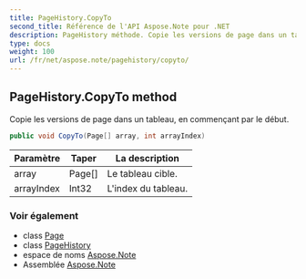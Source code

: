 ```yaml
---
title: PageHistory.CopyTo
second_title: Référence de l'API Aspose.Note pour .NET
description: PageHistory méthode. Copie les versions de page dans un tableau en commençant par le début.
type: docs
weight: 100
url: /fr/net/aspose.note/pagehistory/copyto/
---
```

## PageHistory.CopyTo method

Copie les versions de page dans un tableau, en commençant par le début.

```csharp
public void CopyTo(Page[] array, int arrayIndex)
```

| Paramètre | Taper | La description |
| --- | --- | --- |
| array | Page[] | Le tableau cible. |
| arrayIndex | Int32 | L'index du tableau. |

### Voir également

* class [Page](../../page/)
* class [PageHistory](../)
* espace de noms [Aspose.Note](../../pagehistory/)
* Assemblée [Aspose.Note](../../../)


